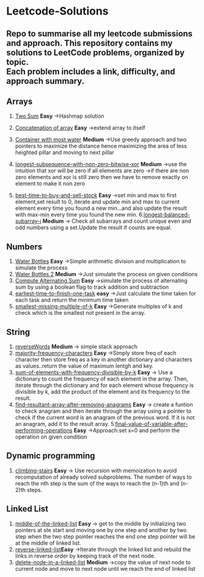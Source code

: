 # Leetcode-Solutions
Repo to summarise all my leetcode submissions and approach.
This repository contains my solutions to LeetCode problems, organized by topic.  
Each problem includes a **link**, **difficulty**, and **approach summary**.
---
## Arrays



1. [Two Sum](https://leetcode.com/problems/two-sum/)
**Easy**
->Hashmap solution

2. [Concatenation of array](https://leetcode.com/problems/concatenation-of-array/) 
**Easy** 
->extend array to itself

3. [Container with most water](https://leetcode.com/problems/container-with-most-water/)
**Medium**
->Use greedy approach and two pointers to maximize the distance hence maximizing the area of less heighted pillar and moving to next pillar
4. [longest-subsequence-with-non-zero-bitwise-xor](https://leetcode.com/problems/longest-subsequence-with-non-zero-bitwise-xor/)
**Medium**
->use the intuition that xor will be zero if all elements are zero
->if there are non zero elements and xor is still zero then we have to remove exactly on element to make it non zero
5. [best-time-to-buy-and-sell-stock](https://leetcode.com/problems/best-time-to-buy-and-sell-stock/)
**Easy**
->set min and max to first element,set result to 0, iterate and update min and max to current element every time you found a new min...and also update the result with max-min every time you found the new min.
6.[longest-balanced-subarray-i](https://leetcode.com/problems/longest-balanced-subarray-i/)
**Medium**
-> Check all subarrays and count unique even and odd numbers using a set.Update the result if counts are equal.
## Numbers



1. [Water Bottles](https://leetcode.com/problems/water-bottles/)
**Easy**
->Simple arithmetic division and multiplication to simulate the process
2. [Water Bottles 2](https://leetcode.com/problems/water-bottles-ii/)
**Medium**
->Just simulate the process on given conditions
3. [Compute Alternating Sum](https://leetcode.com/contest/weekly-contest-470/problems/compute-alternating-sum)
**Easy**
->simulate the process of alternating sum by using a boolean flag to track addition and subtraction
4. [earliest-time-to-finish-one-task](https://leetcode.com/problems/earliest-time-to-finish-one-task/)
**easy**
->Just calculate the time taken for each task and return the minimum time taken
5. [smallest-missing-multiple-of-k](https://leetcode.com/problems/smallest-missing-multiple-of-k/)
**Easy**
->Generate multiples of k and check which is the smallest not present in the array.




## String




1. [reverseWords](https://leetcode.com/problems/reverse-words-in-a-string/)
**Medium**
-> simple stack approach
2. [majority-frequency-characters](https://leetcode.com/problems/majority-frequency-characters/)
**Easy**
->Simply store freq of each character then store freq as a key in another dictionary and characters as values..return the value of maximum lentgh and key.
3. [sum-of-elements-with-frequency-divisible-by-k](https://leetcode.com/contest/weekly-contest-471/problems/sum-of-elements-with-frequency-divisible-by-k/)
 **Easy**
-> Use a dictionary to count the frequency of each element in the array.
  Then, iterate through the dictionary and for each element whose frequency is divisible by k,
 add the product of the element and its frequency to the result.
4. [find-resultant-array-after-removing-anagrams](https://leetcode.com/problems/find-resultant-array-after-removing-anagrams/)
**Easy**
-> create a funtion to check anagram and then iterate through the array
 using a pointer to check if the current word is an anagram of the previous word.
  If it is not an anagram, add it to the result array.
5.[final-value-of-variable-after-performing-operations](https://leetcode.com/problems/final-value-of-variable-after-performing-operations/)
**Easy**
->Approach:set x=0 and perform the operation on given condition



## Dynamic programming




1. [climbing-stairs](https://leetcode.com/problems/climbing-stairs/)
**Easy**
-> Use recursion with memoization to avoid recomputation of already solved subproblems. The number of ways to reach the nth step is the sum of the ways to reach the (n-1)th and (n-2)th steps.
## Linked List




1. [middle-of-the-linked-list](https://leetcode.com/problems/middle-of-the-linked-list/)
**Easy**
-> get to the middle by initializing two pointers at ste start and moving one by one step and another by two step when the two step pointer reaches the end one step pointer will be at the middle of linked list.
2. [reverse-linked-list](https://leetcode.com/problems/reverse-linked-list/)**Easy**
->Iterate through the linked list and rebuild the links in reverse order by keeping track of the next node.
3. [delete-node-in-a-linked-list](https://leetcode.com/problems/delete-node-in-a-linked-list/)
**Medium**
->copy the value of next node to current node and move to next node until we reach the end of linked list


